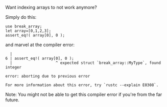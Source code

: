 Want indexing arrays to not work anymore?

Simply do this:

```compile_fail
use break_array;
let array=[0,1,2,3];
assert_eq!( array[0], 0 );
```
and marvel at the compiler error:
```text
  |
6 | assert_eq!( array[0], 0 );
  |                   ^ expected struct `break_array::MyType`, found integer

error: aborting due to previous error

For more information about this error, try `rustc --explain E0308`.
```

Note: You might not be able to get this compiler error if you're from the far future.
